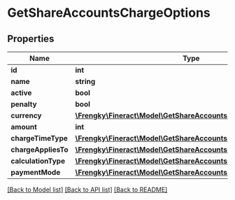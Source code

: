 # GetShareAccountsChargeOptions

## Properties
Name | Type | Description | Notes
------------ | ------------- | ------------- | -------------
**id** | **int** |  | [optional] 
**name** | **string** |  | [optional] 
**active** | **bool** |  | [optional] 
**penalty** | **bool** |  | [optional] 
**currency** | [**\Frengky\Fineract\Model\GetShareAccountsCurrency**](GetShareAccountsCurrency.md) |  | [optional] 
**amount** | **int** |  | [optional] 
**chargeTimeType** | [**\Frengky\Fineract\Model\GetShareAccountsChargeTimeType**](GetShareAccountsChargeTimeType.md) |  | [optional] 
**chargeAppliesTo** | [**\Frengky\Fineract\Model\GetShareAccountsChargeAppliesTo**](GetShareAccountsChargeAppliesTo.md) |  | [optional] 
**calculationType** | [**\Frengky\Fineract\Model\GetShareAccountsChargeCalculationType**](GetShareAccountsChargeCalculationType.md) |  | [optional] 
**paymentMode** | [**\Frengky\Fineract\Model\GetShareAccountsChargePaymentMode**](GetShareAccountsChargePaymentMode.md) |  | [optional] 

[[Back to Model list]](../../README.md#documentation-for-models) [[Back to API list]](../../README.md#documentation-for-api-endpoints) [[Back to README]](../../README.md)

